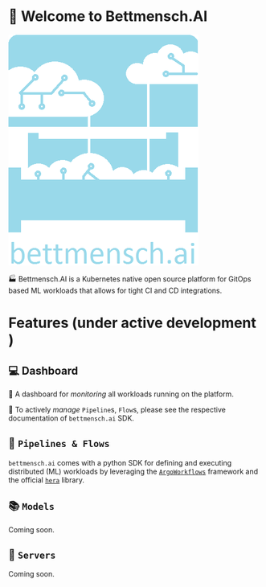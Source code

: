 # :hotel: Welcome to Bettmensch.AI

![bettmensch.ai logo](./dashboard/asset/logo_transparent.png)

:factory: Bettmensch.AI is a Kubernetes native open source platform for GitOps based ML workloads that allows for tight CI and CD integrations.

# Features (under active development )

## :computer: Dashboard

:eyes: A dashboard for *monitoring* all workloads running on the platform.

:open_hands: To actively *manage* `Pipeline`s, `Flow`s, please see the respective documentation of `bettmensch.ai` SDK.

## :twisted_rightwards_arrows: `Pipelines & Flows`

`bettmensch.ai` comes with a python SDK for defining and executing distributed (ML) workloads by leveraging the [`ArgoWorkflows`](https://argoproj.github.io/workflows/) framework and the official [`hera`](https://github.com/argoproj-labs/hera) library.

## :books: `Models`

Coming soon.

## :rocket: `Servers`

Coming soon.